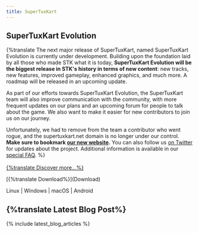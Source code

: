 ```yaml
---
title: SuperTuxKart
---
```


<h2>SuperTuxKart Evolution</h2>

{%translate The next major release of SuperTuxKart, named SuperTuxKart Evolution is currently under development. Building upon the foundation laid by all those who made STK what it is today, <strong>SuperTuxKart Evolution will be the biggest release in STK's history in terms of new content</strong>: new tracks, new features, improved gameplay, enhanced graphics, and much more. A roadmap will be released in an upcoming update.

As part of our efforts towards SuperTuxKart Evolution, the SuperTuxKart team will also improve communication with the community, with more frequent updates on our plans and an upcoming forum for people to talk about the game. We also want to make it easier for new contributors to join us on our journey.

Unfortunately, we had to remove from the team a contributor who went rogue, and the supertuxkart.net domain is no longer under our control. <strong>Make sure to bookmark [our new website](supertuxkart-evolution.com/).</strong> You can also follow us [on Twitter](https://x.com/STK_Evolution) for updates about the project.  Additional information is available in our [special FAQ](STK_Evolution_FAQ). %}
<br><br>
[{%translate Discover more...%}](Discover)

<div class="landing-page-download">
<p class="landing-page-download-link" markdown="1">[{%translate Download%}](Download)</p>
<p class="landing-page-download-os">Linux | Windows | macOS | Android</p>
</div>

## {%translate Latest Blog Post%}

{% include latest_blog_articles %}

